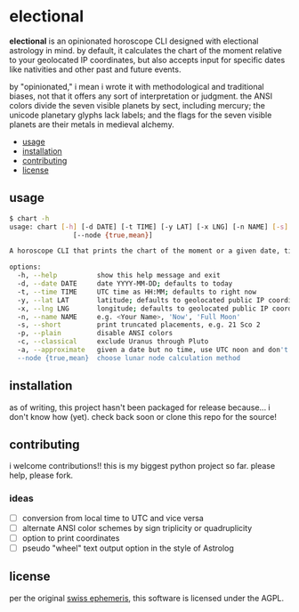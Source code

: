 # electional

**electional** is an opinionated horoscope CLI designed with electional astrology in mind. by default, it calculates the chart of the moment relative to your geolocated IP coordinates, but also accepts input for specific dates like nativities and other past and future events.

by "opinionated," i mean i wrote it with methodological and traditional biases, not that it offers any sort of interpretation or judgment. the ANSI colors divide the seven visible planets by sect, including mercury; the unicode planetary glyphs lack labels; and the flags for the seven visible planets are their metals in medieval alchemy.

- [usage](#usage)
- [installation](#installation)
- [contributing](#contributing)
- [license](#license)

<a name="usage"></a>
## usage

```sh
$ chart -h
usage: chart [-h] [-d DATE] [-t TIME] [-y LAT] [-x LNG] [-n NAME] [-s] [-p] [-c] [-a]
                [--node {true,mean}]

A horoscope CLI that prints the chart of the moment or a given date, time, and coordinates.

options:
  -h, --help          show this help message and exit
  -d, --date DATE     date YYYY-MM-DD; defaults to today
  -t, --time TIME     UTC time as HH:MM; defaults to right now
  -y, --lat LAT       latitude; defaults to geolocated public IP coordinates
  -x, --lng LNG       longitude; defaults to geolocated public IP coordinates
  -n, --name NAME     e.g. <Your Name>, 'Now', 'Full Moon'
  -s, --short         print truncated placements, e.g. 21 Sco 2
  -p, --plain         disable ANSI colors
  -c, --classical     exclude Uranus through Pluto
  -a, --approximate   given a date but no time, use UTC noon and don't print angles
  --node {true,mean}  choose lunar node calculation method
```

<a name="installation"></a>
## installation

as of writing, this project hasn't been packaged for release because... i don't know how (yet). check back soon or clone this repo for the source!

<a name="contributing"></a>
## contributing

i welcome contributions!! this is my biggest python project so far. please help, please fork.

### ideas

- [ ] conversion from local time to UTC and vice versa
- [ ] alternate ANSI color schemes by sign triplicity or quadruplicity
- [ ] option to print coordinates
- [ ] pseudo "wheel" text output option in the style of Astrolog

<a name="license"></a>
## license

per the original [swiss ephemeris](https://www.astro.com/swisseph/swephinfo_e.htm), this software is licensed under the AGPL.
